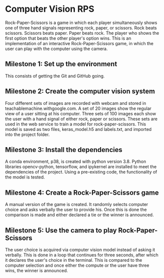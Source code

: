 # Computer Vision RPS

Rock-Paper-Scissors is a game in which each player simultaneously shows one of three hand signals representing rock, paper, or scissors. Rock beats scissors. Scissors beats paper. Paper beats rock. The player who shows the first option that beats the other player's option wins. This is an implementation of an interactive Rock-Paper-Scissors game, in which the user can play with the computer using the camera.

## Milestone 1: Set up the environment

This consists of getting the Git and GitHub going. 

## Milestone 2: Create the computer vision system

Four different sets of images are recorded with webcam and stored in teachablemachine.withgoogle.com. A set of 20 images show the regular view of a user sitting at his computer. Three sets of 100 images each show the user with a hand signal of either rock, paper or scissors. These sets are used in the web service to train a model for rock-paper-scissors. This model is saved as two files, keras_model.h5 and labels.txt, and imported into the project folder. 

## Milestone 3: Install the dependencies

A conda environment, p38, is created with python version 3.8. Python libraries opencv-python, tensorflow, and ipykernel are installed to meet the dependencies of the project. Using a pre-existing code, the functionality of the model is tested. 

## Milestone 4: Create a Rock-Paper-Scissors game

A manual version of the game is created. It randomly selects computer choice and asks verbally the user to provide his. Once this is done the comparison is made and either declared a tie or the winner is announced. 

## Milestone 5: Use the camera to play Rock-Paper-Scissors

The user choice is acquired via computer vision model instead of asking it verbally. This is done in a loop that continues for three seconds, after which it declares the user's choice in the terminal. This is compared to the computer selection and once either the compute or the user have three wins, the winner is announced. 